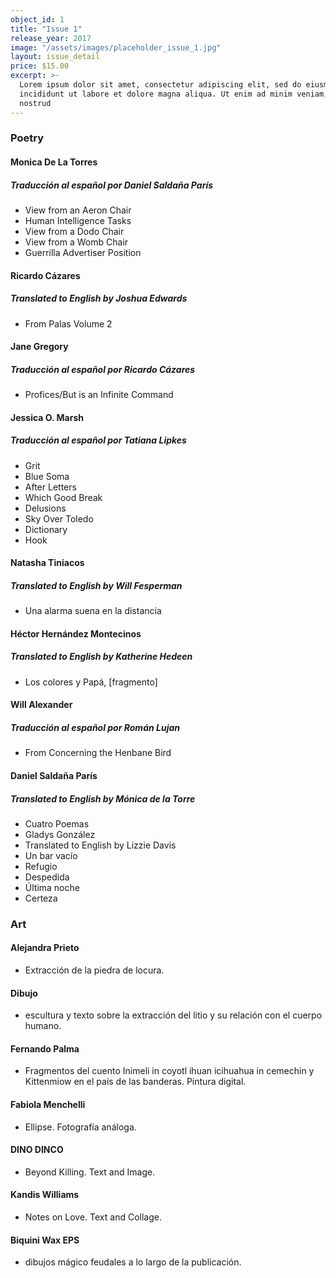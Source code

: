 ```yaml
---
object_id: 1
title: "Issue 1"
release_year: 2017
image: "/assets/images/placeholder_issue_1.jpg"
layout: issue_detail
price: $15.00
excerpt: >-
  Lorem ipsum dolor sit amet, consectetur adipiscing elit, sed do eiusmod tempor
  incididunt ut labore et dolore magna aliqua. Ut enim ad minim veniam, quis
  nostrud
---
```


### Poetry

#### Monica De La Torres
##### Traducción al español por Daniel Saldaña París
- View from an Aeron Chair
- Human Intelligence Tasks
- View from a Dodo Chair
- View from a Womb Chair
- Guerrilla Advertiser Position

#### Ricardo Cázares
##### Translated to English by Joshua Edwards
- From Palas Volume 2

#### Jane Gregory
##### Traducción al español por Ricardo Cázares
- Profices/But is an Infinite Command

#### Jessica O. Marsh
##### Traducción al español por Tatiana Lipkes
- Grit
- Blue Soma
- After Letters
- Which Good Break
- Delusions
- Sky Over Toledo
- Dictionary
- Hook

#### Natasha Tiniacos
##### Translated to English by Will Fesperman
- Una alarma suena en la distancia

#### Héctor Hernández Montecinos
##### Translated to English by Katherine Hedeen
- Los colores y Papá,  [fragmento]

#### Will Alexander
##### Traducción al español por Román Lujan
- From Concerning the Henbane Bird

#### Daniel Saldaña París
##### Translated to English by Mónica de la Torre
- Cuatro Poemas
- Gladys González
- Translated to English by Lizzie Davis
- Un bar vacío
- Refugio
- Despedida
- Última noche
- Certeza

### Art

#### Alejandra Prieto
* Extracción de la piedra de locura.

#### Dibujo
* escultura y texto sobre la extracción del litio y su relación con el cuerpo humano.

#### Fernando Palma
* Fragmentos del cuento Inimeli in coyotl ihuan icihuahua in cemechin y Kittenmiow en el país de las banderas. Pintura digital. 

#### Fabiola Menchelli
* Ellipse. Fotografía análoga.

#### DINO DINCO
* Beyond Killing. Text and Image.

#### Kandis Williams
* Notes on Love. Text and Collage. 

#### Biquini Wax EPS
* dibujos mágico feudales a lo largo de la publicación.


